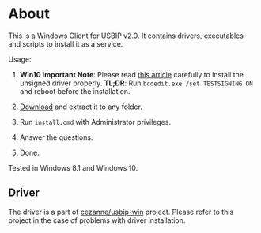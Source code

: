 About
========
This is a Windows Client for USBIP v2.0. It contains drivers, executables and scripts to install it as a service.

Usage: 
1. **Win10 Important Note**: Please read [this article](https://www.howtogeek.com/167723/how-to-disable-driver-signature-verification-on-64-bit-windows-8.1-so-that-you-can-install-unsigned-drivers/) carefully to install the unsigned driver properly. **TL;DR**: Run `bcdedit.exe /set TESTSIGNING ON` and reboot before the installation. 

1. [Download](https://github.com/barbalion/usbip-win-client/archive/master.zip) and extract it to any folder.
1. Run `install.cmd` with Administrator privileges. 
1. Answer the questions. 
1. Done.

Tested in Windows 8.1 and Windows 10.

Driver
----------
The driver is a part of [cezanne/usbip-win](https://github.com/cezanne/usbip-win) project. Please refer to this project in the case of problems with driver installation.
